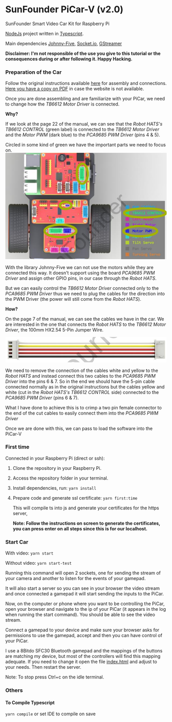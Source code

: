 # SunFounder PiCar-V (v2.0)
SunFounder Smart Video Car Kit for Raspberry Pi

[NodeJs](https://nodejs.org) project written in [Typescript](https://www.typescriptlang.org/).

Main dependencies [Johnny-Five](http://johnny-five.io/), [Socket.io](https://socket.io/), [GStreamer](https://gstreamer.freedesktop.org/)

**Disclaimer: I'm not responsible of the use you give to this tutorial
or the consequences during or after following it. Happy Hacking.**

### Preparation of the Car
Follow the original instructions available [here](https://www.sunfounder.com/learn/download/U21hcnRfVmlkZW9fQ2FyX1YyLjBfZm9yX1Jhc3BiZXJyeV9QaV9QaUNhci1WXy5wZGY=/dispi) for assembly
and connections. [Here you have a copy on PDF](Documents/Smart_Video_Car_V2.0_for_Raspberry_Pi_PiCar-V_.pdf) in case the website 
is not available.

Once you are done assembling and are familiarize with your PiCar, we need to change how the _TB6612 Motor Driver_ is connected.

**Why?** 

If we look at the page 22 of the manual, we can see that the _Robot HATS's TB6612 CONTROL_
(green label) is connected to the _TB6612 Motor Driver_ and the _Motor PWM_ (dark blue) 
to the _PCA9685 PWM Driver_ (pins 4 & 5).

Circled in some kind of green we have the important parts we need to focus on.
![Connections to focus](Documents/focus-connections.png)

With the library Johnny-Five we can not use the motors while they are connected this way.
It doesn't support using the board _PCA9685 PWM Driver_ and assign other GPIO pins, in our
case through the _Robot HATS_.

But we can easily control the _TB6612 Motor Driver_ connected only to the _PCA9685 PWM Driver_
thus we need to plug the cables for the direction into the PWM Driver (the power will still come from the _Robot HATS_).

**How?**

On the page 7 of the manual, we can see the cables we have in the car. We are interested in the one
that connects the _Robot HATS_ to the _TB6612 Motor Driver_, the 100mm HX2.54 5-Pin Jumper Wire.

![5-pin-jumper-wire](Documents/5-pin-jumper-wire.png)

We need to remove the connection of the cables white and yellow to the _Robot HATS_ and instead
connect this two cables to the _PCA9685 PWM Driver_ into the pins 6 & 7. 
So in the end we should have the 5-pin cable connected normally as in the original instructions
but the cables yellow and white (cut in the _Robot HATS's TB6612 CONTROL_ side) connected to 
the _PCA9685 PWM Driver_ (pins 6 & 7). 

What I have done to achieve this is to crimp a two pin female connector to the end of the 
cut cables to easily connect them into the _PCA9685 PWM Driver_ 

Once we are done with this, we can pass to load the software into the PiCar-V

### First time

Connected in your Raspberry Pi (direct or ssh):
 1. Clone the repository in your Raspberry Pi.
 2. Access the repository folder in your terminal.
 3. Install dependencies, run: `yarn install`
 4. Prepare code and generate ssl certificate: `yarn first:time`
    
    This will compile ts into js and generate your certificates for the https server,
    
    **Note: Follow the instructions on screen to generate the certificates, you can
    press enter on all steps since this is for our localhost.** 
### Start Car

With video: `yarn start`

Without video: `yarn start-test`

Running this command will open 2 sockets, one for sending the stream of your camera 
and another to listen for the events of your gamepad.

It will also start a server so you can see in your browser the video stream and once 
connected a gamepad it will start sending the inputs to the PiCar.

Now, on the computer or phone where you want to be controlling the PiCar,
open your browser and navigate to the ip of your PiCar (it appears in the
log when running the start command). You should be able to see the video stream.

Connect a gamepad to your device and make sure your browser asks
for permissions to use the gamepad, accept and then you can have control
of your PiCar.

I use a 8Bitdo SFC30 Bluetooth gamepad and the mappings of the buttons
are matching my device, but most of the controllers will find this
mapping adequate. If you need to change it open the file [index.html](index.html)
and adjust to your needs. Then restart the server.

Note: To stop press Ctrl+c on the idle terminal.

### Others
#### To Compile Typescript
`yarn compile` or set IDE to compile on save
